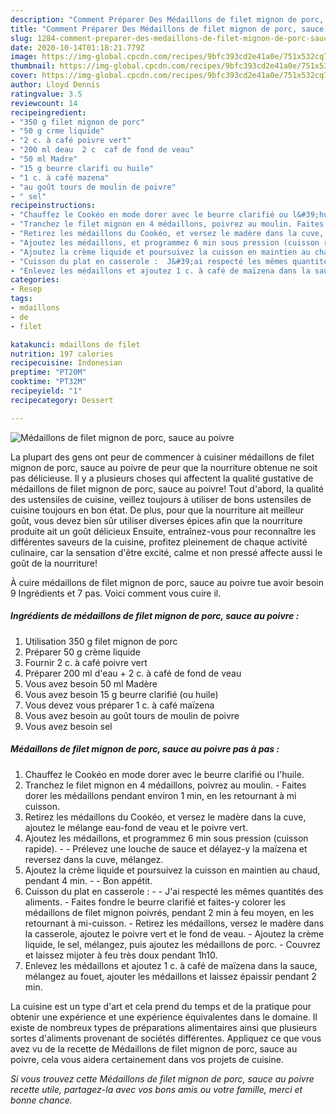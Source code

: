 ```yaml
---
description: "Comment Préparer Des Médaillons de filet mignon de porc, sauce au poivre"
title: "Comment Préparer Des Médaillons de filet mignon de porc, sauce au poivre"
slug: 1284-comment-preparer-des-medaillons-de-filet-mignon-de-porc-sauce-au-poivre
date: 2020-10-14T01:18:21.779Z
image: https://img-global.cpcdn.com/recipes/9bfc393cd2e41a0e/751x532cq70/medaillons-de-filet-mignon-de-porc-sauce-au-poivre-photo-principale-de-la-recette.jpg
thumbnail: https://img-global.cpcdn.com/recipes/9bfc393cd2e41a0e/751x532cq70/medaillons-de-filet-mignon-de-porc-sauce-au-poivre-photo-principale-de-la-recette.jpg
cover: https://img-global.cpcdn.com/recipes/9bfc393cd2e41a0e/751x532cq70/medaillons-de-filet-mignon-de-porc-sauce-au-poivre-photo-principale-de-la-recette.jpg
author: Lloyd Dennis
ratingvalue: 3.5
reviewcount: 14
recipeingredient:
- "350 g filet mignon de porc"
- "50 g crme liquide"
- "2 c. à café poivre vert"
- "200 ml deau  2 c  caf de fond de veau"
- "50 ml Madre"
- "15 g beurre clarifi ou huile"
- "1 c. à café mazena"
- "au goût tours de moulin de poivre"
- " sel"
recipeinstructions:
- "Chauffez le Cookéo en mode dorer avec le beurre clarifié ou l&#39;huile."
- "Tranchez le filet mignon en 4 médaillons, poivrez au moulin. Faites dorer les médaillons pendant environ 1 min, en les retournant à mi cuisson."
- "Retirez les médaillons du Cookéo, et versez le madère dans la cuve, ajoutez le mélange eau-fond de veau et le poivre vert."
- "Ajoutez les médaillons, et programmez 6 min sous pression (cuisson rapide).  Prélevez une louche de sauce et délayez-y la maïzena et reversez dans la cuve, mélangez."
- "Ajoutez la crème liquide et poursuivez la cuisson en maintien au chaud, pendant 4 min.  Bon appétit."
- "Cuisson du plat en casserole :  J&#39;ai respecté les mêmes quantités des aliments. Faites fondre le beurre clarifié et faites-y colorer les médaillons de filet mignon poivrés, pendant 2 min à feu moyen, en les retournant à mi-cuisson. Retirez les médaillons, versez le madère dans la casserole, ajoutez le poivre vert et le fond de veau. Ajoutez la crème liquide, le sel, mélangez, puis ajoutez les médaillons de porc. Couvrez et laissez mijoter à feu très doux pendant 1h10."
- "Enlevez les médaillons et ajoutez 1 c. à café de maïzena dans la sauce, mélangez au fouet, ajouter les médaillons et laissez épaissir pendant 2 min."
categories:
- Resep
tags:
- mdaillons
- de
- filet

katakunci: mdaillons de filet 
nutrition: 197 calories
recipecuisine: Indonesian
preptime: "PT20M"
cooktime: "PT32M"
recipeyield: "1"
recipecategory: Dessert

---
```



![Médaillons de filet mignon de porc, sauce au poivre](https://img-global.cpcdn.com/recipes/9bfc393cd2e41a0e/751x532cq70/medaillons-de-filet-mignon-de-porc-sauce-au-poivre-photo-principale-de-la-recette.jpg)

La plupart des gens ont peur de commencer à cuisiner médaillons de filet mignon de porc, sauce au poivre de peur que la nourriture obtenue ne soit pas délicieuse. Il y a plusieurs choses qui affectent la qualité gustative de médaillons de filet mignon de porc, sauce au poivre! Tout d'abord, la qualité des ustensiles de cuisine, veillez toujours à utiliser de bons ustensiles de cuisine toujours en bon état. De plus, pour que la nourriture ait meilleur goût, vous devez bien sûr utiliser diverses épices afin que la nourriture produite ait un goût délicieux Ensuite, entraînez-vous pour reconnaître les différentes saveurs de la cuisine, profitez pleinement de chaque activité culinaire, car la sensation d'être excité, calme et non pressé affecte aussi le goût de la nourriture!

<!--inarticleads1-->

À cuire médaillons de filet mignon de porc, sauce au poivre tue avoir besoin 9 Ingrédients et 7 pas. Voici comment vous cuire il.

##### Ingrédients de médaillons de filet mignon de porc, sauce au poivre :

1. Utilisation 350 g filet mignon de porc
1. Préparer 50 g crème liquide
1. Fournir 2 c. à café poivre vert
1. Préparer 200 ml d&#39;eau + 2 c. à café de fond de veau
1. Vous avez besoin 50 ml Madère
1. Vous avez besoin 15 g beurre clarifié (ou huile)
1. Vous devez vous préparer 1 c. à café maïzena
1. Vous avez besoin au goût tours de moulin de poivre
1. Vous avez besoin  sel




<!--inarticleads2-->

##### Médaillons de filet mignon de porc, sauce au poivre pas à pas :

1. Chauffez le Cookéo en mode dorer avec le beurre clarifié ou l&#39;huile.
1. Tranchez le filet mignon en 4 médaillons, poivrez au moulin. - Faites dorer les médaillons pendant environ 1 min, en les retournant à mi cuisson.
1. Retirez les médaillons du Cookéo, et versez le madère dans la cuve, ajoutez le mélange eau-fond de veau et le poivre vert.
1. Ajoutez les médaillons, et programmez 6 min sous pression (cuisson rapide). -  - Prélevez une louche de sauce et délayez-y la maïzena et reversez dans la cuve, mélangez.
1. Ajoutez la crème liquide et poursuivez la cuisson en maintien au chaud, pendant 4 min. -  - Bon appétit.
1. Cuisson du plat en casserole : -  - J&#39;ai respecté les mêmes quantités des aliments. - Faites fondre le beurre clarifié et faites-y colorer les médaillons de filet mignon poivrés, pendant 2 min à feu moyen, en les retournant à mi-cuisson. - Retirez les médaillons, versez le madère dans la casserole, ajoutez le poivre vert et le fond de veau. - Ajoutez la crème liquide, le sel, mélangez, puis ajoutez les médaillons de porc. - Couvrez et laissez mijoter à feu très doux pendant 1h10.
1. Enlevez les médaillons et ajoutez 1 c. à café de maïzena dans la sauce, mélangez au fouet, ajouter les médaillons et laissez épaissir pendant 2 min.




<!--inarticleads1-->

<p>
La cuisine est un type d'art et cela prend du temps et de la pratique pour obtenir une expérience et une expérience équivalentes dans le domaine. Il existe de nombreux types de préparations alimentaires ainsi que plusieurs sortes d'aliments provenant de sociétés différentes. Appliquez ce que vous avez vu de la recette de Médaillons de filet mignon de porc, sauce au poivre, cela vous aidera certainement dans vos projets de cuisine.
</p>

<p>
<i>Si vous trouvez cette Médaillons de filet mignon de porc, sauce au poivre recette utile, partagez-la avec vos bons amis ou votre famille, merci et bonne chance.</i>
</p>
